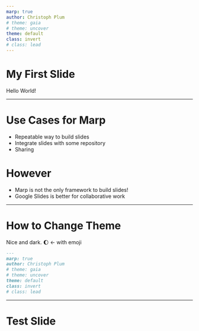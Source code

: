 ```yaml
---
marp: true
author: Christoph Plum
# theme: gaia
# theme: uncover
theme: default
class: invert
# class: lead
---
```

# My First Slide

Hello World! 

---
# Use Cases for Marp

- Repeatable way to build slides
- Integrate slides with some repository
- Sharing

# However
- Marp is not the only framework to build slides!
- Google Slides is better for collaborative work

---
# How to Change Theme

Nice and dark. 🌔 <- with emoji

```markdown
---
marp: true
author: Christoph Plum
# theme: gaia
# theme: uncover
theme: default
class: invert
# class: lead
```

---
# Test Slide